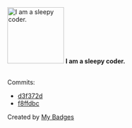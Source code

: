 <img src="https://my-badges.github.io/my-badges/sleepy-coder.png" alt="I am a sleepy coder." title="I am a sleepy coder." width="128">
<strong>I am a sleepy coder.</strong>
<br><br>

Commits:

- <a href="https://github.com/dancarroll/django-activitysync/commit/d3f372d98db16b374cd822c66079d7cf30412170">d3f372d</a>
- <a href="https://github.com/dancarroll/django-activitysync/commit/f8ffdbc9e35fd815d3ea859c3074dcf1d01884f9">f8ffdbc</a>


Created by <a href="https://github.com/my-badges/my-badges">My Badges</a>
